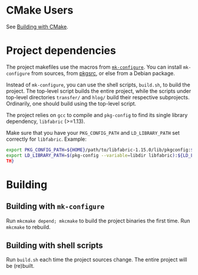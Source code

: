 # CMake Users

See [Building with CMake](building_cmake.md).

# Project dependencies 

The project makefiles use the macros from
[`mk-configure`](https://github.com/cheusov/mk-configure).  You can
install `mk-configure` from sources, from [pkgsrc](https://pkgsrc.org/),
or else from a Debian package.

Instead of `mk-configure`, you can use the shell scripts, `build.sh`,
to build the project.  The top-level script builds the entire project,
while the scripts under top-level directories `transfer/` and `hlog/`
build their respective subprojects.  Ordinarily, one should build using
the top-level script.

The project relies on `gcc` to compile and `pkg-config` to find its
single library dependency, `libfabric` (>=1.13).

Make sure that you have your
`PKG_CONFIG_PATH` and `LD_LIBRARY_PATH` set correctly for `libfabric`.
Example:

```sh
export PKG_CONFIG_PATH=${HOME}/path/to/libfabric-1.15.0/lib/pkgconfig:${PKG_CONFIG_PATH}
export LD_LIBRARY_PATH=$(pkg-config --variable=libdir libfabric):${LD_LIBRARY_PA
TH}
```

# Building

## Building with `mk-configure`

Run `mkcmake depend; mkcmake` to build the project binaries the first
time.  Run `mkcmake` to rebuild.

## Building with shell scripts

Run `build.sh` each time the project sources change.  The entire project
will be (re)built.

